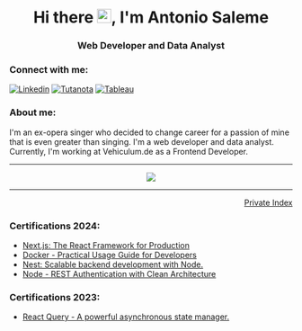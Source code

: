 <h1 align="center">Hi there <img src="https://github.com/thusspokedata/antonio-datahack/blob/main/images/Hi.gif" width="25px">, I'm Antonio Saleme</h1>
<h3 align="center">Web Developer and Data Analyst</h3>

<h3 align="left">Connect with me:</h3>

[![Linkedin](https://img.shields.io/badge/LinkedIn-0077B5?style=for-the-badge&logo=linkedin&logoColor=white)](https://www.linkedin.com/in/antonio-saleme-sastre/)
[![Tutanota](https://img.shields.io/badge/Tutanota-840010?style=for-the-badge&logo=Tutanota&logoColor=white)](mailto:antoniosastre@tutanota.com)
[![Tableau](https://img.shields.io/badge/Tableau-2d4b65?style=for-the-badge&logo=Tableau&logoColor=E97627)](https://public.tableau.com/app/profile/antonio.saleme#!/)

<h3 align="left">About me:</h3>

<p>I'm an ex-opera singer who decided to change career for a passion of mine that is even greater than singing. I'm a web developer and data analyst. Currently, I'm working at Vehiculum.de as a Frontend Developer.</p>

<hr />

<p align="center">
  <img src="https://github-readme-stats.vercel.app/api/top-langs/?username=thusspokedata&langs_count=10&count_private=true&theme=dracula&line_height=10">
</p>

<hr />

<p align="right"><a href="https://github.com/thusspokedata/index-readme">Private Index</a></p>


<h3 align="left">Certifications 2024:</h3>
<ul>
  <li><a href="https://cursos.devtalles.com/certificates/sawtn3cqr1">Next.js: The React Framework for Production</a></li>
  <li><a href="https://cursos.devtalles.com/certificates/avxskvpiur">Docker - Practical Usage Guide for Developers</a></li>
  <li><a href="https://www.udemy.com/certificate/UC-695b0067-f675-4053-8e56-40ec648c388c/">Nest: Scalable backend development with Node.</a></li>
  <li><a href="https://cursos.devtalles.com/certificates/ttp0r00jmj">Node - REST Authentication with Clean Architecture</a></li>
</ul>

<h3 align="left">Certifications 2023:</h3>
<ul>
  <li><a href="https://cursos.devtalles.com/certificates/fdvtoaz2oa">React Query - A powerful asynchronous state manager.</a></li>
</ul>




<!--

**Find me on Codewars:**

![](https://www.codewars.com/users/Thusspokedata/badges/small)

 ---
 <strong>Projects:</strong> <br>
 * [Building an App using JavaScript, MongoDb, NodeJs and Express](https://github.com/Beachvolley-Project/Project-2)
 * [Predicting Selling Prices -Linear Regression-](https://github.com/marimor62/Midtermproject-Housing)
 * [Fake News detector -NLP-](https://github.com/thusspokedata/fake-news-project)
 * [Credict Card Offer -Linear Classification- (still in progress)](https://github.com/thusspokedata/classification-project)
 * [Building a Website using Django](https://cinkriscautzky-fono.com)
 * [I created my website using Bootstrap and Django](https://thusspokedata.com/)
 
 ---
 
 
 <strong>Education:</strong> <br>
 
  * [Full-stack Web Developer, Ironhack Berlin](https://www.credential.net/3b75062b-a433-45b6-abbe-0ddb4fad7e69)
    - Front-end technologies learned: HTML | CSS | JavaScript (ES6) | React
    - Back-end technologies learned: ExpressJs | NodeJs | MongoDb | Axios
    - Version Control: Git | Github
  * [Data Analyst, Ironhack Berlin](https://www.credential.net/1fe2745b-f984-472e-aafc-d5b0b4be7106#gs.ma5lw8)
    - Data Analysis using Python (Pandas, NumPy) & MySQL
    - Data Visualization (Tableau, Plotly, & Seaborn)
    - Build, Evaluate & Deploy Machine Learning Models and Pipelines (Scikit-Learn)
    - Inferential Statistics in Python & Business Intelligence
    - Data Wrangling, Data Cleaning, API & Web Scraping
 
 <strong>Certifications:</strong><br>
+ SQL:
  * [Advanced SQL Database Administration with MySQL Workbench](https://www.udemy.com/certificate/UC-9581b536-30ae-4e6b-b13c-371a9852c0a5/)
  * [Advanced SQL: MySQL Data Analysis & Business Intelligence](https://www.udemy.com/certificate/UC-30eb750b-7ac6-475e-8ae8-3d3415f64646/)
+ Tableau
  * [Advanced Tableau for Business Intelligence & Data Analysis](https://www.udemy.com/certificate/UC-deb4a03d-4386-4d4c-ab2a-0e7f7c6b83e6/)
  * [Tableau 2020 A-Z: Hands-On Tableau Training for Data Science](https://www.udemy.com/certificate/UC-f221eb07-7c14-4f5d-b79e-d468133b4ab3/)
+ Excel 
  * [Microsoft Excel - Data Analysis with Excel Pivot Tables](https://www.udemy.com/certificate/UC-cf1e3b75-d53c-4fdd-a5bd-f10d539ada46/)
  * [Microsoft Excel - Data Visualization, Excel Charts & Graphs](https://www.udemy.com/certificate/UC-6aa52baa-e50a-4f0a-be48-dfe4cc517c35/)
+ Data Science
  * [Data Science for Business | 6 Real-world Case Studies](https://www.udemy.com/certificate/UC-1a63ce59-76c9-42e2-961a-1bf0c3dc525a/)
+ Machine Learning
  * [Machine Learning with Imbalanced Data](https://www.udemy.com/certificate/UC-c71dbe54-a37d-4d45-9e7d-315370afe242/)
+ Statistics
  * [Learn Statistics with Python Course](https://www.codecademy.com/profiles/web7847578924/certificates/05226ac87e20192597adea00b851c15a)
+ Data Engineering
  * [Your data in the cloud: ETL with Python in the cloud](https://www.udemy.com/certificate/UC-5d4c9d92-be31-44dc-bbc4-f73fcf6173d7/)

---

 
**Github Stats:**

![](https://visitor-badge.glitch.me/badge?page_id=thusspokedata.thusspokedata)
![](https://img.shields.io/github/followers/thusspokedata?style=social)


 <p align="center">
  <a href="https://github.com/thusspokedata"><span>
    <img align="center" src="https://github-profile-summary-cards.vercel.app/api/cards/profile-details?username=thusspokedata&theme=dracula" />
    </span></a>
</p>

 

<p align="center">
  
  <img src="https://github-readme-stats.vercel.app/api?username=thusspokedata&count_private=true&show_icons=true&theme=dracula&line_height=33">
  <img src="https://github-readme-stats.vercel.app/api/top-langs/?username=thusspokedata&langs_count=8&count_private=true&theme=dracula&line_height=10">

</p>





</svg></a>Like my work? </h4>
<a href="https://www.buymeacoffee.com/thusspokedata" rel="nofollow"><img src="https://camo.githubusercontent.com/50b72c0e1d8c6e5ca08b526bbc8946aef30c668031713ee7ebaf76f674c69e28/68747470733a2f2f696d672e6275796d6561636f666665652e636f6d2f627574746f6e2d6170692f3f746578743d427579206d65206120636f6666656526656d6f6a693d26736c75673d68616d7a61616c69383126627574746f6e5f636f6c6f75723d46464444303026666f6e745f636f6c6f75723d30303030303026666f6e745f66616d696c793d436f6f6b6965266f75746c696e655f636f6c6f75723d30303030303026636f666665655f636f6c6f75723d666666666666" data-canonical-src="https://img.buymeacoffee.com/button-api/?text=Buy me a coffee&amp;emoji=&amp;slug=hamzaali81&amp;button_colour=FFDD00&amp;font_colour=000000&amp;font_family=Cookie&amp;outline_colour=000000&amp;coffee_colour=ffffff" style="max-width: 100%;"></a>



 
![GitHub Activity Graph](https://activity-graph.herokuapp.com/graph?username=antonio-datahack&bg_color=000000&color=4fff67&line=4fff67&point=ffffff&area=true&hide_border=true)  

![GitHub Activity Graph](https://activity-graph.herokuapp.com/graph?username=antonio-datahack&bg_color=282a36&color=4fff67&line=4fff67&point=ffffff&area=true&hide_border=true)  

![Asmit's GitHub activity graph](https://activity-graph.herokuapp.com/graph?username=antonio-datahack&hide_border=true&theme=redical)

--- 
[![Linkedin](https://img.shields.io/badge/-AntonioSaleme-blue?style=flat&logo=Linkedin&logoColor=white)](https://www.linkedin.com/in/antonio-saleme-sastre/)
[![Gmail](https://img.shields.io/badge/-AntonioSaleme-c14438?style=flat&logo=Gmail&logoColor=white)](mailto:antonio.datahack@gmail.com)
[![Tableau](https://img.shields.io/badge/-Tableau-2d4b65?style=flat&logo=tableau&logoColor=E97627)](https://public.tableau.com/app/profile/antonio.saleme#!/)

 <p align="center">
  <a href="https://github.com/antonio-datahack"><span>
    <img align="center" src="https://github-profile-summary-cards.vercel.app/api/cards/profile-details?username=antonio-datahack&theme=dracula" />
    </span></a>
</p>

